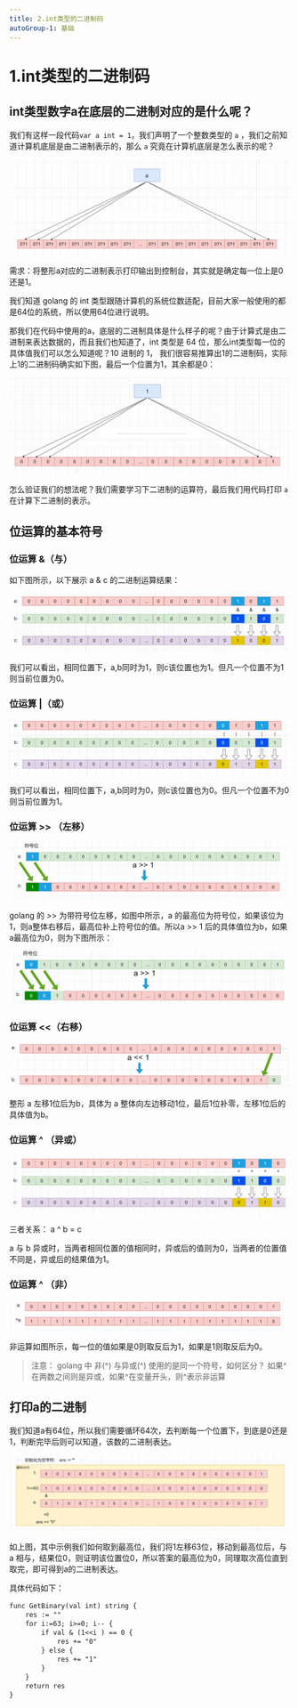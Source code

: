 ```yaml
---
title: 2.int类型的二进制码
autoGroup-1: 基础
---
```


# 1.int类型的二进制码

## int类型数字a在底层的二进制对应的是什么呢？

我们有这样一段代码`var a int = 1`，我们声明了一个整数类型的 `a` ，我们之前知道计算机底层是由二进制表示的，那么 `a` 究竟在计算机底层是怎么表示的呢？

![image-20230318231253705](/gte_binary.assets/image-20230318231253705.png)

需求：将整形a对应的二进制表示打印输出到控制台，其实就是确定每一位上是0还是1。

我们知道 golang 的 int 类型跟随计算机的系统位数适配，目前大家一般使用的都是64位的系统，所以使用64位进行说明。

那我们在代码中使用的a，底层的二进制具体是什么样子的呢？由于计算式是由二进制来表达数据的，而且我们也知道了，int 类型是 64 位，那么int类型每一位的具体值我们可以怎么知道呢？10 进制的 1， 我们很容易推算出1的二进制码，实际上1的二进制码确实如下图，最后一个位置为1，其余都是0：

![image-20230318231540177](/gte_binary.assets/image-20230318231540177.png)

怎么验证我们的想法呢？我们需要学习下二进制的运算符，最后我们用代码打印 `a` 在计算下二进制的表示。

## 位运算的基本符号

### 位运算 &（与）

如下图所示，以下展示 a & c 的二进制运算结果：

![image-20230318233056615](/gte_binary.assets/image-20230318233056615.png)

我们可以看出，相同位置下，a,b同时为1，则c该位置也为1。但凡一个位置不为1则当前位置为0。

### 位运算  |（或）

![image-20230318233552382](/gte_binary.assets/image-20230318233552382.png)

我们可以看出，相同位置下，a,b同时为0，则c该位置也为0。但凡一个位置不为0则当前位置为1。

### 位运算  >> （左移）

![image-20230319001007179](/gte_binary.assets/image-20230319001007179.png)

golang 的 >> 为带符号位左移，如图中所示，a 的最高位为符号位，如果该位为1，则a整体右移后，最高位补上符号位的值。所以a >> 1 后的具体值位为b，如果a最高位为0，则为下图所示：

![image-20230319001319042](/gte_binary.assets/image-20230319001319042.png)

### 位运算  <<（右移）

![image-20230319000646452](/gte_binary.assets/image-20230319000646452.png)

整形 a 左移1位后为b，具体为 a 整体向左边移动1位，最后1位补零，左移1位后的具体值为b。

### 位运算  ^ （异或）

![image-20230319001641487](/gte_binary.assets/image-20230319001641487.png)

三者关系： a ^ b = c

a 与 b 异或时，当两者相同位置的值相同时，异或后的值则为0，当两者的位置值不同是，异或后的结果值为1。

### 位运算  ^ （非）

![image-20230319002053328](/gte_binary.assets/image-20230319002053328.png)

非运算如图所示，每一位的值如果是0则取反后为1，如果是1则取反后为0。

> 注意：
> golang 中 非(^) 与异或(^) 使用的是同一个符号，如何区分？
> 如果^在两数之间则是异或，如果^在变量开头，则^表示非运算

## 打印a的二进制

我们知道a有64位，所以我们需要循环64次，去判断每一个位置下，到底是0还是1，判断完毕后则可以知道，该数的二进制表达。

![image-20230319003651197](/gte_binary.assets/image-20230319003651197.png)

如上图，其中示例我们如何取到最高位，我们将1左移63位，移动到最高位后，与 a 相与，结果位0，则证明该位置位0，所以答案的最高位为0，同理取次高位直到取完，即可得到a的二进制表达。

具体代码如下：

```golang
func GetBinary(val int) string {
	res := ""
	for i:=63; i>=0; i-- {
		if val & (1<<i ) == 0 {
			res += "0"
		} else {
			res += "1"
		}
	}
	return res
}
```

